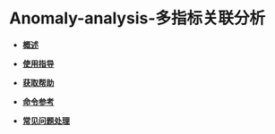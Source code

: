 # Anomaly-analysis-多指标关联分析<a name="ZH-CN_TOPIC_0000001195431216"></a>

-   **[概述](概述-68.md)**

-   **[使用指导](使用指导-68.md)**  

-   **[获取帮助](获取帮助-68.md)**  

-   **[命令参考](命令参考-68.md)**  

-   **[常见问题处理](常见问题处理-68.md)**  